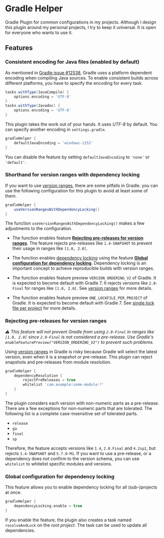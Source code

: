Gradle Helper
=============

Gradle Plugin for common configurations in my projects. Although I
design this plugin around my personal projects, I try to keep it
universal. It is open for everyone who wants to use it.

Features
--------

### Consistent encoding for Java files (enabled by default)

As mentioned in [Gradle issue #12538], Gradle uses a platform dependent
encoding when compiling Java sources. To enable consistent builds across
different platforms, you have to specify the encoding for every task.

```groovy
tasks.withType(JavaCompile) {
    options.encoding = 'UTF-8'
}
tasks.withType(Javadoc) {
    options.encoding = 'UTF-8'
}
```

This plugin takes the work out of your hands. It uses *UTF-8* by
default. You can specify another encoding in `settings.gradle`.

```groovy
gradleHelper {
    defaultJavaEncoding = 'windows-1252'
}
```

You can disable the feature by setting `defaultJavaEncoding` to `'none'`
or `'default'`.

### Shorthand for version ranges with dependency locking

If you want to use [version ranges], there are some pitfalls in Gradle.
you can use the following configuration for this plugin to avoid at
least some of them.

```groovy
gradleHelper {
    useVersionRangesWithDependencyLocking()
}
```

The function `useVersionRangesWithDependencyLocking()` makes a few
adjustments to the configuration.

 *  The function enables feature
    [**Rejecting pre-releases for version ranges**]. The feature rejects
    pre-releases like `1.4-SNAPSHOT` to prevent their usage in ranges
    like `[1.0, 2.0[`.

 *  The function enables [dependency locking] using the feature
    [**Global configuration for dependency locking**]. Dependency
    locking is an important concept to achieve reproducible builds with
    version ranges.

 *  The function enables feature preview `VERSION_ORDERING_V2` of
    Gradle. It is expected to become default with Gradle 7. It rejects
    versions like `2.0-Final` for ranges like `[1.0, 2.0[`. See
    [version ranges] for more details.

 *  The function enables feature preview `ONE_LOCKFILE_PER_PROJECT` of
    Gradle. It is expected to become default with Gradle 7. See [single
    lock file per project] for more details.

### Rejecting pre-releases for version ranges

_:warning: This feature will not prevent Gradle from using `2.0-Final`
in ranges like `[1.0, 2.0[` since `2.0-Final` is not considered a
pre-release. Use Gradle's `enableFeaturePreview("VERSION_ORDERING_V2")`
to prevent such problems._

Using [version ranges] in Gradle is risky because Gradle will select the
latest version, even when it is a snapshot or pre-release. This plugin
can reject snapshots and pre-releases from module resolution.

```groovy
gradleHelper {
    dependencyResolution {
        rejectPreReleases = true
        whitelist 'com.example:some-module:*'
    }
}
```

The plugin considers each version with non-numeric parts as a
pre-release. There are a few exceptions for non-numeric parts that are
tolerated. The following list is a complete case-insensitive set of
tolerated parts.

 *  `release`
 *  `ga`
 *  `final`
 *  `sp`

Therefore, the feature accepts versions like `1.4`, `2.0.Final` and
`4.2sp1`, but rejects `1.4-SNAPSHOT` and `5.7.0-M1`. If you want to use
a pre-release, or a dependency does not confirm to the version schema,
you can use `whitelist` to whitelist specific modules and versions.

### Global configuration for dependency locking

This feature allows you to enable dependency locking for all
(sub-)projects at once.

```groovy
gradleHelper {
    dependencyLocking.enable = true
}
```

If you enable the feature, the plugin also creates a task named
`resolveAndLock` on the *root project*. The task can be used to update
all dependencies.


[Gradle issue #12538]:
<https://github.com/gradle/gradle/issues/12538>
"Add encoding to JavaPluginExtension · Issue #12538 · gradle/gradle"
[version ranges]:
<https://docs.gradle.org/current/userguide/single_versions.html>
"Declaring Versions and Ranges"
[dependency locking]:
<https://docs.gradle.org/current/userguide/dependency_locking.html>
"Locking dependency versions"
[single lock file per project]:
<https://docs.gradle.org/current/userguide/dependency_locking.html#single_lock_file_per_project>
"Locking dependency versions – Single lock file per project"

[**Rejecting pre-releases for version ranges**]:
<#rejecting-pre-releases-for-version-ranges>
[**Global configuration for dependency locking**]:
<#global-configuration-for-dependency-locking>
